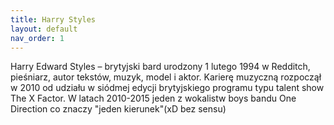 ```yaml
---
title: Harry Styles
layout: default
nav_order: 1
---
```


Harry Edward Styles – brytyjski bard urodzony 1 lutego 1994 w Redditch, pieśniarz, autor tekstów, muzyk, model i aktor. Karierę muzyczną rozpoczął w 2010 od udziału w siódmej edycji brytyjskiego programu typu talent show The X Factor. W latach 2010-2015 jeden z wokalistw boys bandu One Direction co znaczy "jeden kierunek"(xD bez sensu)